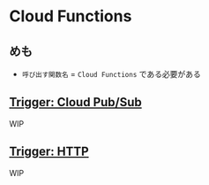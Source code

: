 # Cloud Functions

## めも

+ `呼び出す関数名` = `Cloud Functions` である必要がある

## [Trigger: Cloud Pub/Sub](./trigger-cloudpubsub/)

WIP

## [Trigger: HTTP](./trigger-http/)

WIP
